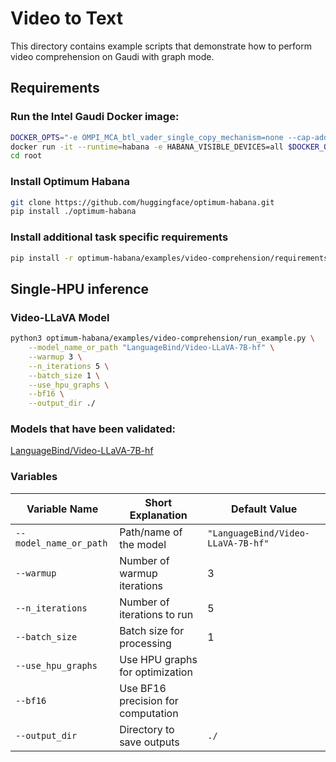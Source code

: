 # Video to Text

This directory contains example scripts that demonstrate how to perform video comprehension on Gaudi with graph mode.

## Requirements

### Run the Intel Gaudi Docker image:

```sh
DOCKER_OPTS="-e OMPI_MCA_btl_vader_single_copy_mechanism=none --cap-add=sys_nice --net=host --ipc=host"
docker run -it --runtime=habana -e HABANA_VISIBLE_DEVICES=all $DOCKER_OPTS vault.habana.ai/gaudi-docker/1.20.0/ubuntu22.04/habanalabs/pytorch-installer-2.6.0:latest
cd root
```

### Install Optimum Habana

```sh
git clone https://github.com/huggingface/optimum-habana.git
pip install ./optimum-habana
```

### Install additional task specific requirements

```sh
pip install -r optimum-habana/examples/video-comprehension/requirements.txt
```

## Single-HPU inference

### Video-LLaVA Model

```sh
python3 optimum-habana/examples/video-comprehension/run_example.py \
    --model_name_or_path "LanguageBind/Video-LLaVA-7B-hf" \
    --warmup 3 \
    --n_iterations 5 \
    --batch_size 1 \
    --use_hpu_graphs \
    --bf16 \
    --output_dir ./
```

### Models that have been validated:
[LanguageBind/Video-LLaVA-7B-hf](https://huggingface.co/LanguageBind/Video-LLaVA-7B-hf)

### Variables

| Variable Name                  | Short Explanation                        | Default Value                     |
|--------------------------------|------------------------------------------|-----------------------------------|
| `--model_name_or_path`         | Path/name of the model                   | `"LanguageBind/Video-LLaVA-7B-hf"`|
| `--warmup`                     | Number of warmup iterations              | 3                                 |
| `--n_iterations`               | Number of iterations to run              | 5                                 |
| `--batch_size`                 | Batch size for processing                | 1                                 |
| `--use_hpu_graphs`             | Use HPU graphs for optimization          |                                   |
| `--bf16`                       | Use BF16 precision for computation       |                                   |
| `--output_dir`                 | Directory to save outputs                | `./`                              |